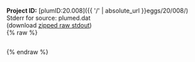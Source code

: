 **Project ID:** [plumID:20.008]({{ '/' | absolute_url }}eggs/20/008/)  
Stderr for source:  plumed.dat   
(download [zipped raw stdout](plumed.dat.plumed.stdout.txt.zip))  
{% raw %}
<pre>
</pre>
{% endraw %}
